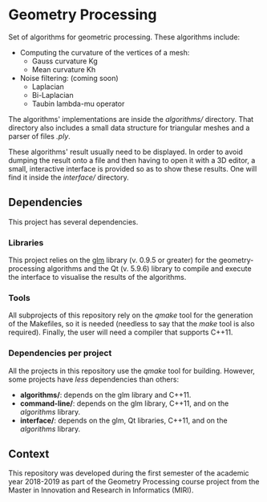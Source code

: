 # Geometry Processing

Set of algorithms for geometric processing. These algorithms include:
- Computing the curvature of the vertices of a mesh:
	- Gauss curvature Kg
	- Mean curvature Kh
- Noise filtering: (coming soon)
	- Laplacian
	- Bi-Laplacian
	- Taubin lambda-mu operator

The algorithms' implementations are inside the _algorithms/_ directory.
That directory also includes a small data structure for triangular meshes
and a parser of files _.ply_.

These algorithms' result usually need to be displayed. In order to avoid
dumping the result onto a file and then having to open it with a 3D editor,
a small, interactive interface is provided so as to show these results.
One will find it inside the _interface/_ directory.

## Dependencies

This project has several dependencies.

### Libraries

This project relies on the [glm](https://glm.g-truc.net/0.9.9/index.html)
library (v. 0.9.5 or greater) for the geometry-processing algorithms and
the Qt (v. 5.9.6) library to compile and execute the interface to visualise
the results of the algorithms.

### Tools

All subprojects of this repository rely on the _qmake_ tool for the generation
of the Makefiles, so it is needed (needless to say that the _make_ tool is
also required). Finally, the user will need a compiler that supports C++11.

### Dependencies per project

All the projects in this repository use the _qmake_ tool for building.
However, some projects have _less_ dependencies than others:

- __algorithms/__: depends on the glm library and C++11.
- __command-line/__: depends on the glm library, C++11, and on the
_algorithms_ library.
- __interface/__: depends on the glm, Qt libraries, C++11, and on the
_algorithms_ library.

## Context

This repository was developed during the first semester of the academic
year 2018-2019 as part of the Geometry Processing course project from the
Master in Innovation and Research in Informatics (MIRI).
